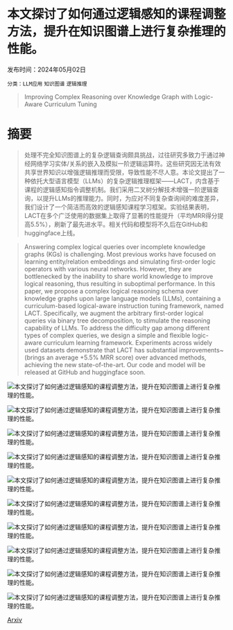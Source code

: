 # 本文探讨了如何通过逻辑感知的课程调整方法，提升在知识图谱上进行复杂推理的性能。

发布时间：2024年05月02日

`分类：LLM应用` `知识图谱` `逻辑推理`

> Improving Complex Reasoning over Knowledge Graph with Logic-Aware Curriculum Tuning

# 摘要

> 处理不完全知识图谱上的复杂逻辑查询颇具挑战，过往研究多致力于通过神经网络学习实体/关系的嵌入及模拟一阶逻辑运算符。这些研究因无法有效共享世界知识以增强逻辑推理而受限，导致性能不尽人意。本论文提出了一种依托大型语言模型（LLMs）的复杂逻辑推理框架——LACT，内含基于课程的逻辑感知指令调整机制。我们采用二叉树分解技术增强一阶逻辑查询，以提升LLMs的推理能力。同时，为应对不同复杂查询间的难度差异，我们设计了一个简洁而高效的逻辑感知课程学习框架。实验结果表明，LACT在多个广泛使用的数据集上取得了显著的性能提升（平均MRR得分提高5.5%），刷新了最先进水平。相关代码和模型将不久后在GitHub和huggingface上线。

> Answering complex logical queries over incomplete knowledge graphs (KGs) is challenging. Most previous works have focused on learning entity/relation embeddings and simulating first-order logic operators with various neural networks. However, they are bottlenecked by the inability to share world knowledge to improve logical reasoning, thus resulting in suboptimal performance. In this paper, we propose a complex logical reasoning schema over knowledge graphs upon large language models (LLMs), containing a curriculum-based logical-aware instruction tuning framework, named LACT. Specifically, we augment the arbitrary first-order logical queries via binary tree decomposition, to stimulate the reasoning capability of LLMs. To address the difficulty gap among different types of complex queries, we design a simple and flexible logic-aware curriculum learning framework. Experiments across widely used datasets demonstrate that LACT has substantial improvements~(brings an average +5.5% MRR score) over advanced methods, achieving the new state-of-the-art. Our code and model will be released at GitHub and huggingface soon.

![本文探讨了如何通过逻辑感知的课程调整方法，提升在知识图谱上进行复杂推理的性能。](../../..//opt/data/Projects/HuggingArxiv/paper_images/2405.01649/x1.png)

![本文探讨了如何通过逻辑感知的课程调整方法，提升在知识图谱上进行复杂推理的性能。](../../..//opt/data/Projects/HuggingArxiv/paper_images/2405.01649/x5.png)

![本文探讨了如何通过逻辑感知的课程调整方法，提升在知识图谱上进行复杂推理的性能。](../../..//opt/data/Projects/HuggingArxiv/paper_images/2405.01649/x6.png)

![本文探讨了如何通过逻辑感知的课程调整方法，提升在知识图谱上进行复杂推理的性能。](../../..//opt/data/Projects/HuggingArxiv/paper_images/2405.01649/x7.png)

![本文探讨了如何通过逻辑感知的课程调整方法，提升在知识图谱上进行复杂推理的性能。](../../..//opt/data/Projects/HuggingArxiv/paper_images/2405.01649/x8.png)

![本文探讨了如何通过逻辑感知的课程调整方法，提升在知识图谱上进行复杂推理的性能。](../../..//opt/data/Projects/HuggingArxiv/paper_images/2405.01649/x9.png)

![本文探讨了如何通过逻辑感知的课程调整方法，提升在知识图谱上进行复杂推理的性能。](../../..//opt/data/Projects/HuggingArxiv/paper_images/2405.01649/x10.png)

![本文探讨了如何通过逻辑感知的课程调整方法，提升在知识图谱上进行复杂推理的性能。](../../..//opt/data/Projects/HuggingArxiv/paper_images/2405.01649/x11.png)

![本文探讨了如何通过逻辑感知的课程调整方法，提升在知识图谱上进行复杂推理的性能。](../../..//opt/data/Projects/HuggingArxiv/paper_images/2405.01649/x12.png)

![本文探讨了如何通过逻辑感知的课程调整方法，提升在知识图谱上进行复杂推理的性能。](../../..//opt/data/Projects/HuggingArxiv/paper_images/2405.01649/x13.png)

[Arxiv](https://arxiv.org/abs/2405.01649)